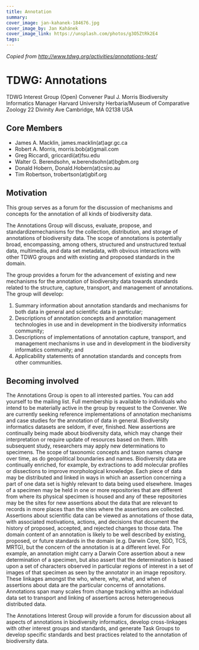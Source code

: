 ```yaml
---
title: Annotation
summary: 
cover_image: jan-kahanek-184676.jpg
cover_image_by: Jan Kahánek
cover_image_link: https://unsplash.com/photos/g3O5ZtRk2E4
tags: 
---
```


_Copied from <http://www.tdwg.org/activities/annotations-test/>_

# TDWG: Annotations

TDWG Interest Group (Open) Convener Paul J. Morris
Biodiversity Informatics Manager Harvard University Herbaria/Museum of Comparative Zoology
22 Divinity Ave Cambridge, MA 02138 USA

## Core Members

* James A. Macklin, james.macklin(at)agr.gc.ca
* Robert A. Morris, morris.bob(at)gmail.com
* Greg Riccardi, griccardi(at)fsu.edu
* Walter G. Berendsohn, w.berendsohn(at)bgbm.org
* Donald Hobern, Donald.Hobern(at)csiro.au
* Tim Robertson, trobertson(at)gbif.org

## Motivation

This group serves as a forum for the discussion of mechanisms and concepts for the annotation of all kinds of biodiversity data.

The Annotations Group will discuss, evaluate, propose, and standardizemechanisms for the collection, distribution, and storage of annotations of biodiversity data. The scope of annotations is potentially broad, encompassing, among others, structured and unstructured textual data, multimedia, and data set metadata, with obvious interactions with other TDWG groups and with existing and proposed standards in the domain.

The group provides a forum for the advancement of existing and new mechanisms for the annotation of biodiversity data towards standards related to the structure, capture, transport, and management of annotations. The group will develop:

1. Summary information about annotation standards and mechanisms for both data in general and scientific data in particular;
2. Descriptions of annotation concepts and annotation management technologies in use and in development in the biodiversity informatics community;
3. Descriptions of implementations of annotation capture, transport, and management mechanisms in use and in development in the biodiversity informatics community; and
4. Applicability statements of annotation standards and concepts from other communities.

## Becoming involved

The Annotations Group is open to all interested parties. You can add yourself to the mailing list. Full membership is available to individuals who intend to be materially active in the group by request to the Convener. We are currently seeking reference implementations of annotation mechanisms and case studies for the annotation of data in general. Biodiversity informatics datasets are seldom, if ever, finished. New assertions are continually being made about biodiversity data, which may change their interpretation or require update of resources based on them. With subsequent study, researchers may apply new determinations to specimens. The scope of taxonomic concepts and taxon names change over time, as do geopolitical boundaries and names. Biodiversity data are continually enriched, for example, by extractions to add molecular profiles or dissections to improve morphological knowledge. Each piece of data may be distributed and linked in ways in which an assertion concerning a part of one data set is highly relevant to data being used elsewhere. Images of a specimen may be held in one or more repositories that are different from where its physical specimen is housed and any of these repositories may be the sites for new assertions about the data that are relevant to records in more places than the sites where the assertions are collected. Assertions about scientific data can be viewed as annotations of those data, with associated motivations, actions, and decisions that document the history of proposed, accepted, and rejected changes to those data. The domain content of an annotation is likely to be well described by existing, proposed, or future standards in the domain (e.g. Darwin Core, SDD, TCS, MRTG), but the concern of the annotation is at a different level. For example, an annotation might carry a Darwin Core assertion about a new determination of a specimen, but also assert that the determination is based upon a set of characters observed in particular regions of interest in a set of images of that specimen as seen by the annotator in an image repository. These linkages amongst the who, where, why, what, and when of assertions about data are the particular concerns of annotations. Annotations span many scales from change tracking within an individual data set to transport and linking of assertions across heterogeneous distributed data.

The Annotations Interest Group will provide a forum for discussion about all aspects of annotations in biodiversity informatics, develop cross-linkages with other interest groups and standards, and generate Task Groups to develop specific standards and best practices related to the annotation of biodiversity data.
